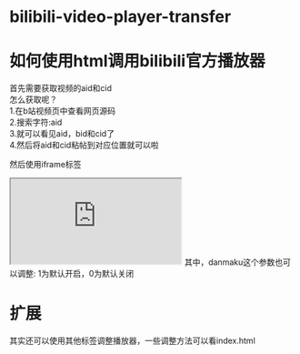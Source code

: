 # bilibili-video-player-transfer
# 如何使用html调用bilibili官方播放器
首先需要获取视频的aid和cid  
   怎么获取呢？  
   1.在b站视频页中查看网页源码  
   2.搜索字符:aid  
   3.就可以看见aid，bid和cid了  
   4.然后将aid和cid粘帖到对应位置就可以啦  

然后使用iframe标签
<iframe src="http://player.bilibili.com/player.html?aid=av号&amp;cid=cv号&amp;page=1&amp;as_wide=1&amp;high_quality=1&amp;danmaku=0" > </iframe>  
 其中，danmaku这个参数也可以调整:
 1为默认开启，0为默认关闭  

# 扩展  
其实还可以使用其他标签调整播放器，一些调整方法可以看index.html
